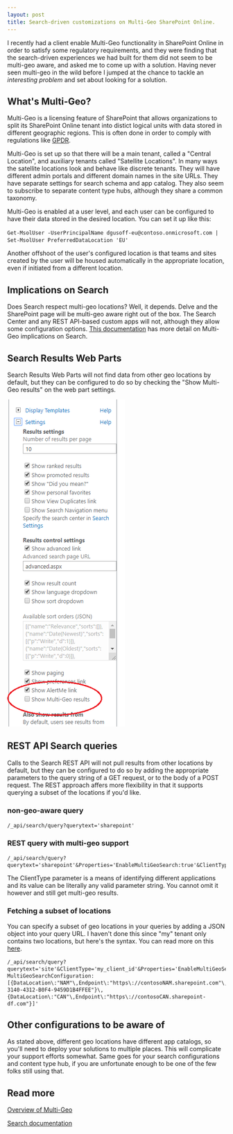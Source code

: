 ```yaml
---
layout: post
title: Search-driven customizations on Multi-Geo SharePoint Online. 
---
```


I recently had a client enable Multi-Geo functionality in SharePoint Online in order to satisfy some regulatory requirements, and they were finding that the search-driven experiences we had built for them did not seem to be multi-geo aware, and asked me to come up with a solution.  Having never seen multi-geo in the wild before I jumped at the chance to tackle an *interesting problem* and set about looking for a solution.

## What's Multi-Geo?

Multi-Geo is a licensing feature of SharePoint that allows organizations to split its SharePoint Online tenant into distict logical units with data stored in different geographic regions. This is often done in order to comply with regulations like [GPDR](https://en.wikipedia.org/wiki/General_Data_Protection_Regulation).

Multi-Geo is set up so that there will be a main tenant, called a "Central Location", and auxiliary tenants called "Satellite Locations". In many ways the satellite locations look and behave like discrete tenants. They will have different admin portals and different domain names in the site URLs. They have separate settings for search schema and app catalog. They also seem to subscribe to separate content type hubs, although they share a common taxonomy.

Multi-Geo is enabled at a user level, and each user can be configured to have their data stored in the desired location. You can set it up like this:

`Get-MsolUser -UserPrincipalName dgusoff-eu@contoso.onmicrosoft.com | Set-MsolUser PreferredDataLocation 'EU'`

Another offshoot of the user's configured location is that teams and sites created by the user will be housed automatically in the appropriate location, even if initiated from a different location.

## Implications on Search
Does Search respect multi-geo locations? Well, it depends. Delve and the SharePoint page will be multi-geo aware right out of the box. The Search Center and any REST API-based custom apps will not, although they allow some configuration options. [This documentation](https://docs.microsoft.com/en-us/office365/enterprise/configure-search-for-multi-geo) has more detail on Multi-Geo implications on Search.

## Search Results Web Parts

Search Results Web Parts will not find data from other geo locations by default, but they can be configured to do so by checking the "Show Multi-Geo results" on the web part settings.

![alt text](/images/multi-geo/search-results.png "Web Part settings")

## REST API Search queries

Calls to the Search REST API will not pull results from other locations by default, but they can be configured to do so by adding the appropriate parameters to the query string of a GET request, or to the body of a POST request. The REST approach affers more flexibility in that it supports querying a subset of the locations if you'd like.

### non-geo-aware query

```http
/_api/search/query?querytext='sharepoint'
```

### REST query with multi-geo support

```http
/_api/search/query?querytext='sharepoint'&Properties='EnableMultiGeoSearch:true'&ClientType='my_client_id'
```


The ClientType parameter is a means of identifying different applications and its value can be literally any valid parameter string. You cannot omit it however and still get multi-geo results.


### Fetching a subset of locations

You can specify a subset of geo locations in your queries by adding a JSON object into your query URL. I haven't done this since "my" tenant only contains two locations, but here's the syntax. You can read more on this [here](https://docs.microsoft.com/en-us/office365/enterprise/configure-search-for-multi-geo).

```http
/_api/search/query?querytext='site'&ClientType='my_client_id'&Properties='EnableMultiGeoSearch:true, MultiGeoSearchConfiguration:[{DataLocation\:"NAM"\,Endpoint\:"https\://contosoNAM.sharepoint.com"\,SourceId\:"B81EAB55-3140-4312-B0F4-9459D1B4FFEE"}\,{DataLocation\:"CAN"\,Endpoint\:"https\://contosoCAN.sharepoint-df.com"}]'
```

## Other configurations to be aware of

As stated above, different geo locations have different app catalogs, so you'll need to deploy your solutions to multiple places. This will complicate your support efforts somewhat. Same goes for your search configurations and content type hub, if you are unfortunate enough to be one of the few folks still using that.


## Read more

[Overview of Multi-Geo](https://docs.microsoft.com/en-us/office365/enterprise/office-365-multi-geo)

[Search documentation](https://docs.microsoft.com/en-us/office365/enterprise/configure-search-for-multi-geo)
